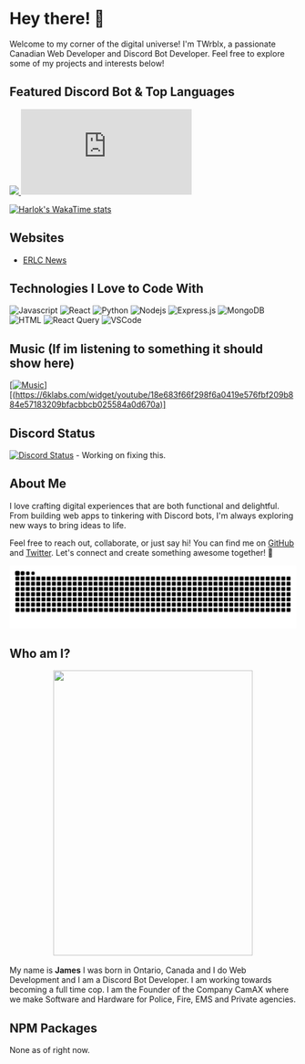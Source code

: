 # Hey there! 👋

Welcome to my corner of the digital universe! I'm TWrblx, a passionate Canadian Web Developer and Discord Bot Developer. Feel free to explore some of my projects and interests below!

## Featured Discord Bot & Top Languages
<div>
  </a>
  <a href="https://github.com/anuraghazra/github-readme-stats">
    <img src="https://github-readme-stats.vercel.app/api/top-langs/?username=TwrblxDevs&title_color=2257EA&bg_color=f7f7f7&min_height=380px&max_height=380px">
  </a>
 <embed src="https://wakatime.com/share/@TwrblxDevs/6ae8d35c-d4c9-45b1-9547-1add631040a2.svg"></embed>

   
</div>

 [![Harlok's WakaTime stats](https://github-readme-stats.vercel.app/api/wakatime?username=@TwrblxDevs
)](https://github.com/anuraghazra/github-readme-stats)

## Websites
- [ERLC News](https://erlcnews.web.app/)

## Technologies I Love to Code With
 ![Javascript](https://img.shields.io/badge/Javascript-F0DB4F?style=for-the-badge&labelColor=black&logo=javascript&logoColor=F0DB4F)
 ![React](https://img.shields.io/badge/-React-61DBFB?style=for-the-badge&labelColor=black&logo=react&logoColor=61DBFB)
 ![Python](https://img.shields.io/badge/-Python-ffea00?style=for-the-badge&labelColor=black&logo=python&logoColor=ffea00)
 ![Nodejs](https://img.shields.io/badge/Nodejs-3C873A?style=for-the-badge&labelColor=black&logo=node.js&logoColor=3C873A)
 ![Express.js](https://img.shields.io/badge/Express.js-000000?style=for-the-badge&logo=express&logoColor=white)
 ![MongoDB](https://img.shields.io/badge/MongoDB-4EA94B?style=for-the-badge&logo=mongodb&logoColor=white)
 ![HTML](https://img.shields.io/badge/HTML5-E34F26?style=for-the-badge&logo=html5&logoColor=white)
 ![React Query](https://img.shields.io/badge/-React_Query-FF4154?style=for-the-badge&logo=react%20query&logoColor=white)
 ![VSCode](https://img.shields.io/badge/Visual_Studio-0078d7?style=for-the-badge&logo=visual%20studio&logoColor=white)



## Music (If im listening to something it should show here)
[[![Music](https://6klabs.com/widget/youtube/18e683f66f298f6a0419e576fbf209b884e57183209bfacbbcb025584a0d670a)][(https://6klabs.com/widget/youtube/18e683f66f298f6a0419e576fbf209b884e57183209bfacbbcb025584a0d670a)]](https://6klabs.com/widget/youtube/18e683f66f298f6a0419e576fbf209b884e57183209bfacbbcb025584a0d670a)

## Discord Status
[![Discord Status](https://api.discord-status.me/919674489581731842?nitro&boost=3&gradient=%23000000%2C%23bf0dc3%2C%23000000%2C%23bf0dc3)]([https://discord.c99.nl/widget/theme-1/919674489581731842.png](https://api.discord-status.me/919674489581731842?nitro&boost=3&gradient=%23000000%2C%23bf0dc3%2C%23000000%2C%23bf0dc3)) - Working on fixing this.

## About Me
I love crafting digital experiences that are both functional and delightful. From building web apps to tinkering with Discord bots, I'm always exploring new ways to bring ideas to life.

Feel free to reach out, collaborate, or just say hi! You can find me on [GitHub](https://github.com/TwrblxDevs) and [Twitter](https://twitter.com/TW_rblx4). Let's connect and create something awesome together! 🚀

<p align="center">
  <img src="https://github.com/VishwaGauravIn/VishwaGauravIn/blob/output/github-contribution-grid-snake.svg">
</p>


## Who am I?
<p align="center">
    <img src="https://us-east-1.tixte.net/uploads/cdn.rosearcher.xyz/James.png" width="350" height="500">
</p>

My name is <b>James</b> I was born in Ontario, Canada and I do Web Development and I am a Discord Bot Developer. I am working towards becoming a full time cop. I am the Founder of the Company CamAX where we make Software and Hardware for Police, Fire, EMS and Private agencies.


## NPM Packages
None as of right now.

</div>
